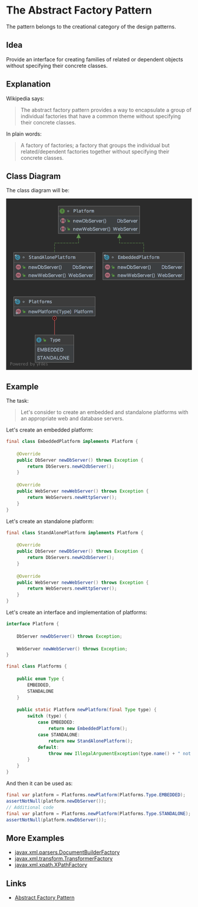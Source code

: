 # The Abstract Factory Pattern

The pattern belongs to the creational category of the design patterns.

## Idea

Provide an interface for creating families of related or dependent objects without specifying their concrete classes.

## Explanation

Wikipedia says:

> The abstract factory pattern provides a way to encapsulate a group of individual factories that have a common theme 
without specifying their concrete classes.

In plain words:

> A factory of factories; a factory that groups the individual but related/dependent factories together without 
specifying their concrete classes.

## Class Diagram

The class diagram will be:

![alt text](../etc/abstract-factory.png "Abstract factory class diagram")

## Example

The task:

> Let's consider to create an embedded and standalone platforms with an appropriate web and database servers. 

Let's create an embedded platform:

```java
final class EmbeddedPlatform implements Platform {

    @Override
    public DbServer newDbServer() throws Exception {
        return DbServers.newH2dbServer();
    }

    @Override
    public WebServer newWebServer() throws Exception {
        return WebServers.newHttpServer();
    }
}
```

Let's create an standalone platform:

```java
final class StandAlonePlatform implements Platform {

    @Override
    public DbServer newDbServer() throws Exception {
        return DbServers.newH2dbServer();
    }

    @Override
    public WebServer newWebServer() throws Exception {
        return WebServers.newHttpServer();
    }
}
```

Let's create an interface and implementation of platforms:

```java
interface Platform {

    DbServer newDbServer() throws Exception;

    WebServer newWebServer() throws Exception;
}
```

```java
final class Platforms {

    public enum Type {
        EMBEDDED,
        STANDALONE
    }

    public static Platform newPlatform(final Type type) {
        switch (type) {
            case EMBEDDED:
                return new EmbeddedPlatform();
            case STANDALONE:
                return new StandAlonePlatform();
            default:
                throw new IllegalArgumentException(type.name() + " not supported.");
        }
    }
}
```

And then it can be used as:

```java
final var platform = Platforms.newPlatform(Platforms.Type.EMBEDDED);
assertNotNull(platform.newDbServer());
// Additional code
final var platform = Platforms.newPlatform(Platforms.Type.STANDALONE);
assertNotNull(platform.newDbServer());
```

## More Examples

* [javax.xml.parsers.DocumentBuilderFactory](https://docs.oracle.com/en/java/javase/11/docs/api/java.xml/javax/xml/parsers/DocumentBuilderFactory.html)
* [javax.xml.transform.TransformerFactory](https://docs.oracle.com/en/java/javase/11/docs/api/java.xml/javax/xml/transform/TransformerFactory.html)
* [javax.xml.xpath.XPathFactory](https://docs.oracle.com/en/java/javase/11/docs/api/java.xml/javax/xml/xpath/XPathFactory.html)

## Links

* [Abstract Factory Pattern](https://en.wikipedia.org/wiki/Abstract_factory_pattern)